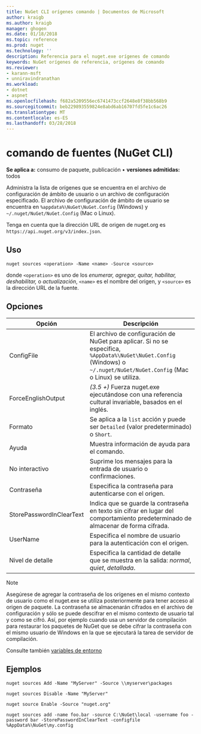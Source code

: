 ```yaml
---
title: NuGet CLI orígenes comando | Documentos de Microsoft
author: kraigb
ms.author: kraigb
manager: ghogen
ms.date: 01/18/2018
ms.topic: reference
ms.prod: nuget
ms.technology: ''
description: Referencia para el nuget.exe orígenes de comando
keywords: NuGet orígenes de referencia, orígenes de comando
ms.reviewer:
- karann-msft
- unniravindranathan
ms.workload:
- dotnet
- aspnet
ms.openlocfilehash: f682a5209556ec6741473ccf2648e8f38bb568b9
ms.sourcegitcommit: beb229893559824e8abd6ab16707fd5fe1c6ac26
ms.translationtype: MT
ms.contentlocale: es-ES
ms.lasthandoff: 03/28/2018
---
```

# <a name="sources-command-nuget-cli"></a>comando de fuentes (NuGet CLI)

**Se aplica a:** consumo de paquete, publicación &bullet; **versiones admitidas:** todos

Administra la lista de orígenes que se encuentra en el archivo de configuración de ámbito de usuario o un archivo de configuración especificado. El archivo de configuración de ámbito de usuario se encuentra en `%appdata%\NuGet\NuGet.Config` (Windows) y `~/.nuget/NuGet/NuGet.Config` (Mac o Linux).

Tenga en cuenta que la dirección URL de origen de nuget.org es `https://api.nuget.org/v3/index.json`.

## <a name="usage"></a>Uso

```cli
nuget sources <operation> -Name <name> -Source <source>
```

donde `<operation>` es uno de los *enumerar, agregar, quitar, habilitar, deshabilitar,* o *actualización*, `<name>` es el nombre del origen, y `<source>` es la dirección URL de la fuente.

## <a name="options"></a>Opciones

| Opción | Descripción |
| --- | --- |
| ConfigFile | El archivo de configuración de NuGet para aplicar. Si no se especifica, `%AppData%\NuGet\NuGet.Config` (Windows) o `~/.nuget/NuGet/NuGet.Config` (Mac o Linux) se utiliza.|
| ForceEnglishOutput | *(3.5 +)*  Fuerza nuget.exe ejecutándose con una referencia cultural invariable, basados en el inglés. |
| Formato | Se aplica a la `list` acción y puede ser `Detailed` (valor predeterminado) o `Short`. |
| Ayuda | Muestra información de ayuda para el comando. |
| No interactivo | Suprime los mensajes para la entrada de usuario o confirmaciones. |
| Contraseña | Especifica la contraseña para autenticarse con el origen. |
| StorePasswordInClearText | Indica que se guarde la contraseña en texto sin cifrar en lugar del comportamiento predeterminado de almacenar de forma cifrada. |
| UserName | Especifica el nombre de usuario para la autenticación con el origen. |
| Nivel de detalle | Especifica la cantidad de detalle que se muestra en la salida: *normal*, *quiet*, *detallada*. |

> [!Note]
> Asegúrese de agregar la contraseña de los orígenes en el mismo contexto de usuario como el nuget.exe se utiliza posteriormente para tener acceso al origen de paquete. La contraseña se almacenarán cifrados en el archivo de configuración y sólo se puede descifrar en el mismo contexto de usuario tal y como se cifró. Así, por ejemplo cuando usa un servidor de compilación para restaurar los paquetes de NuGet que se debe cifrar la contraseña con el mismo usuario de Windows en la que se ejecutará la tarea de servidor de compilación.

Consulte también [variables de entorno](cli-ref-environment-variables.md)

## <a name="examples"></a>Ejemplos

```cli
nuget sources Add -Name "MyServer" -Source \\myserver\packages

nuget sources Disable -Name "MyServer"

nuget source Enable -Source "nuget.org"

nuget sources add -name foo.bar -source C:\NuGet\local -username foo -password bar -StorePasswordInClearText -configfile %AppData%\NuGet\my.config
```

